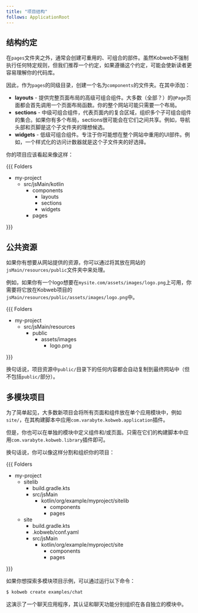 ```yaml
---
title: "项目结构"
follows: ApplicationRoot
---
```


## 结构约定

在`pages`文件夹之外，通常会创建可重用的、可组合的部件。虽然Kobweb不强制执行任何特定规则，但我们推荐一个约定，如果遵循这个约定，可能会使新读者更容易理解你的代码库。

因此，作为`pages`的同级目录，创建一个名为`components`的文件夹。在其中添加：

* **layouts** - 提供完整页面布局的高级可组合组件。大多数（全部？）的`@Page`页面都会首先调用一个页面布局函数。你的整个网站可能只需要一个布局。
* **sections** - 中级可组合组件，代表页面内的复合区域，组织多个子可组合组件的集合。如果你有多个布局，sections很可能会在它们之间共享。例如，导航头部和页脚是这个子文件夹的理想候选。
* **widgets** - 低级可组合组件。专注于你可能想在整个网站中重用的UI部件。例如，一个样式化的访问计数器就是这个子文件夹的好选择。

你的项目应该看起来像这样：

{{{ Folders

* my-project
  * src/jsMain/kotlin
    * components
      * layouts
      * sections
      * widgets
    * pages

}}}

## 公共资源

如果你有想要从网站提供的资源，你可以通过将其放在网站的`jsMain/resources/public`文件夹中来处理。

例如，如果你有一个logo想要在`mysite.com/assets/images/logo.png`上可用，你需要将它放在Kobweb项目的`jsMain/resources/public/assets/images/logo.png`中。

{{{ Folders

* my-project
  * src/jsMain/resources
      * public
        * assets/images
          * logo.png

}}}

换句话说，项目资源中`public/`目录下的任何内容都会自动复制到最终网站中（但不包括`public/`部分）。

## 多模块项目

为了简单起见，大多数新项目会将所有页面和组件放在单个应用模块中，例如`site/`，在其构建脚本中应用`com.varabyte.kobweb.application`插件。

但是，你也可以在单独的模块中定义组件和/或页面。只需在它们的构建脚本中应用`com.varabyte.kobweb.library`插件即可。

换句话说，你可以像这样分割和组织你的项目：

{{{ Folders

* my-project
  * sitelib
    * build.gradle.kts
    * src/jsMain
      * kotlin/org/example/myproject/sitelib
        * components
        * pages
  * site
    * build.gradle.kts
    * .kobweb/conf.yaml
    * src/jsMain
      * kotlin/org/example/myproject/site
        * components
        * pages

}}}

如果你想探索多模块项目示例，可以通过运行以下命令：

```bash
$ kobweb create examples/chat
```

这演示了一个聊天应用程序，其认证和聊天功能分别组织在各自独立的模块中。
